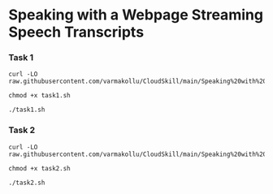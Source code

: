 # Speaking with a Webpage Streaming Speech Transcripts

### Task 1
```
curl -LO raw.githubusercontent.com/varmakollu/CloudSkill/main/Speaking%20with%20a%20Webpage%20%20Streaming%20Speech%20Transcripts/task1.sh

chmod +x task1.sh

./task1.sh

```

### Task 2

```
curl -LO raw.githubusercontent.com/varmakollu/CloudSkill/main/Speaking%20with%20a%20Webpage%20%20Streaming%20Speech%20Transcripts/task2.sh

chmod +x task2.sh

./task2.sh

```
